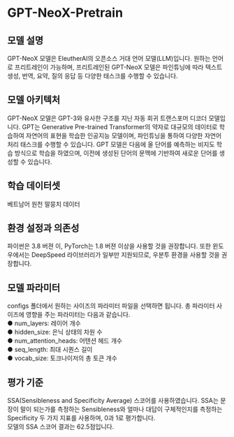 # GPT-NeoX-Pretrain

## 모델 설명

GPT-NeoX 모델은 EleutherAI의 오픈소스 거대 언어 모델(LLM)입니다. 원하는 언어로 프리트레인이 가능하며, 프리트레인된 GPT-NeoX 모델은 파인튜닝에 따라 텍스트 생성, 번역, 요약, 질의 응답 등 다양한 태스크를 수행할 수 있습니다.

## 모델 아키텍처

GPT-NeoX 모델은 GPT-3와 유사한 구조를 지닌 자동 회귀 트랜스포머 디코더 모델입니다. GPT는 Generative Pre-trained Transformer의 약자로 대규모의 데이터로 학습하여 자연어의 표현을 학습한 인공지능 모델이며, 파인튜닝을 통하여 다양한 자연어 처리 태스크를 수행할 수 있습니다. GPT 모델은 다음에 올 단어를 예측하는 비지도 학습 방식으로 학습을 하였으며, 이전에 생성된 단어의 문맥에 기반하여 새로운 단어를 생성할 수 있습니다.   

## 학습 데이터셋
베트남어 원천 말뭉치 데이터

## 환경 설정과 의존성 
파이썬은 3.8 버젼 이, PyTorch는 1.8 버젼 이상을 사용할 것을 권장합니다. 또한 윈도우에서는 DeepSpeed 라이브러리가 일부만 지원되므로, 우분투 환경을 사용할 것을 권장합니다.   

## 모델 파라미터 
configs 폴더에서 원하는 사이즈의 파라미터 파일을 선택하면 됩니다. 총 파라미터 사이즈에 영향을 주는 파라미터는 다음과 같습니다.  
● num_layers: 레이어 개수  
● hidden_size: 은닉 상태의 차원 수    
● num_attention_heads: 어텐션 헤드 개수  
● seq_length: 최대 시퀀스 길이  
● vocab_size: 토크나이저의 총 토큰 개수  

## 평가 기준
SSA(Sensibleness and Specificity Average) 스코어를 사용하였습니다. SSA는 문장이 말이 되는가를 측정하는 Sensibleness와 얼마나 대답이 구체적인지를 측정하는 Specificity 두 가지 지표를 사용하며, 0과 1로 평가합니다.    
모델의 SSA 스코어 결과는 62.5점입니다.   
